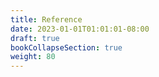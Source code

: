 ```yaml
---
title: Reference
date: 2023-01-01T01:01:01-08:00
draft: true
bookCollapseSection: true
weight: 80
---
```

